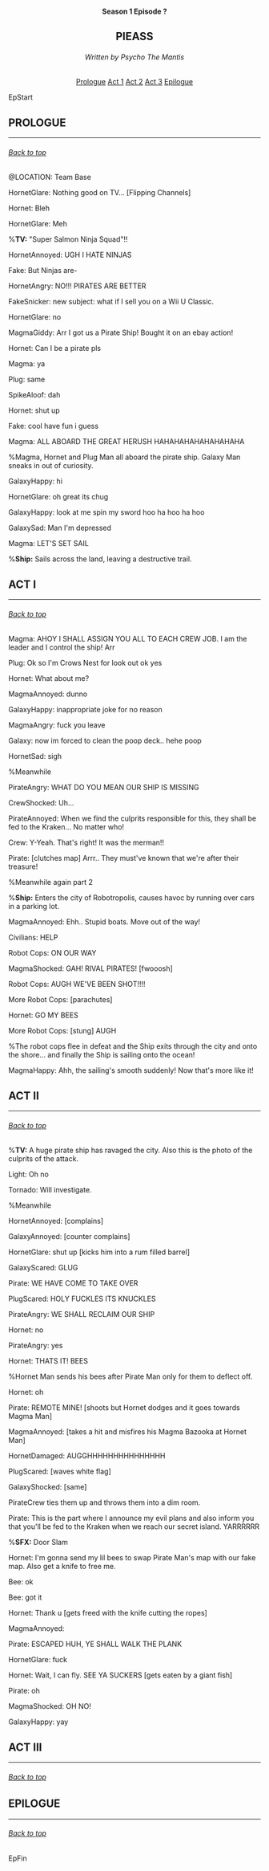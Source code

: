 <a id="top"></a>
<center>
<h4>Season 1 Episode ?</h4>
<h2>PIEASS</h2>
<h6>Written by Psycho The Mantis</h6>
</center>

<center>
<a href="#prologue" class="EpButtons">Prologue</a>
<a href="#act-1" class="EpButtons">Act 1</a>
<a href="#act-2" class="EpButtons">Act 2</a>
<a href="#act-3" class="EpButtons">Act 3</a>
<a href="#epilogue" class="EpButtons">Epilogue</a>
</center>



EpStart


## <a id="prologue"></a> PROLOGUE
- - -
###### [Back to top](#top)

@LOCATION: Team Base

HornetGlare: Nothing good on TV... [Flipping Channels]

Hornet: Bleh

HornetGlare: Meh

%**TV:** "Super Salmon Ninja Squad"!!

HornetAnnoyed: UGH I HATE NINJAS

Fake: But Ninjas are-

HornetAngry: NO!!! PIRATES ARE BETTER

FakeSnicker: new subject: what if I sell you on a Wii U Classic.

HornetGlare: no

MagmaGiddy: Arr I got us a Pirate Ship! Bought it on an ebay action!

Hornet: Can I be a pirate pls

Magma: ya

Plug: same

SpikeAloof: dah

Hornet: shut up

Fake: cool have fun i guess

Magma: ALL ABOARD THE GREAT HERUSH HAHAHAHAHAHAHAHAHA

%Magma, Hornet and Plug Man all aboard the pirate ship. Galaxy Man sneaks in out of curiosity.

GalaxyHappy: hi

HornetGlare: oh great its chug

GalaxyHappy: look at me spin my sword hoo ha hoo ha hoo

GalaxySad: Man I'm depressed

Magma: LET'S SET SAIL

%**Ship:** Sails across the land, leaving a destructive trail.



## <a id="act-1"></a> ACT I 
- - -
###### [Back to top](#top)

Magma: AHOY I SHALL ASSIGN YOU ALL TO EACH CREW JOB. I am the leader and I control the ship! Arr

Plug: Ok so I'm Crows Nest for look out ok yes

Hornet: What about me?

MagmaAnnoyed: dunno

GalaxyHappy: inappropriate joke for no reason

MagmaAngry: fuck you leave

Galaxy: now im forced to clean the poop deck.. hehe poop

HornetSad: sigh

%Meanwhile

PirateAngry: WHAT DO YOU MEAN OUR SHIP IS MISSING

CrewShocked: Uh...

PirateAnnoyed: When we find the culprits responsible for this, they shall be fed to the Kraken... No matter who!

Crew: Y-Yeah. That's right! It was the merman!!

Pirate: [clutches map] Arrr.. They must've known that we're after their treasure!

%Meanwhile again part 2

%**Ship:** Enters the city of Robotropolis, causes havoc by running over cars in a parking lot.

MagmaAnnoyed: Ehh.. Stupid boats. Move out of the way!

Civilians: HELP

Robot Cops: ON OUR WAY

MagmaShocked: GAH! RIVAL PIRATES! [fwooosh]

Robot Cops: AUGH WE'VE BEEN SHOT!!!!

More Robot Cops: [parachutes]

Hornet: GO MY BEES

More Robot Cops: [stung] AUGH

%The robot cops flee in defeat and the Ship exits through the city and onto the shore... and finally the Ship is sailing onto the ocean!

MagmaHappy: Ahh, the sailing's smooth suddenly! Now that's more like it!



## <a id="act-2"></a> ACT II
- - -
###### [Back to top](#top)

%**TV:** A huge pirate ship has ravaged the city. Also this is the photo of the culprits of the attack.

Light: Oh no

Tornado: Will investigate.

%Meanwhile

HornetAnnoyed: [complains]

GalaxyAnnoyed: [counter complains]

HornetGlare: shut up [kicks him into a rum filled barrel]

GalaxyScared: GLUG

Pirate: WE HAVE COME TO TAKE OVER

PlugScared: HOLY FUCKLES ITS KNUCKLES

PirateAngry: WE SHALL RECLAIM OUR SHIP

Hornet: no

PirateAngry: yes

Hornet: THATS IT! BEES

%Hornet Man sends his bees after Pirate Man only for them to deflect off.

Hornet: oh

Pirate: REMOTE MINE! [shoots but Hornet dodges and it goes towards Magma Man]

MagmaAnnoyed: [takes a hit and misfires his Magma Bazooka at Hornet Man]

HornetDamaged: AUGGHHHHHHHHHHHHHHH

PlugScared: [waves white flag]

GalaxyShocked: [same]

PirateCrew ties them up and throws them into a dim room.

Pirate: This is the part where I announce my evil plans and also inform you that you'll be fed to the Kraken when we reach our secret island. YARRRRRR

%**SFX:** Door Slam

Hornet: I'm gonna send my lil bees to swap Pirate Man's map with our fake map. Also get a knife to free me.

Bee: ok

Bee: got it

Hornet: Thank u [gets freed with the knife cutting the ropes]

MagmaAnnoyed: 

Pirate: ESCAPED HUH, YE SHALL WALK THE PLANK

HornetGlare: fuck

Hornet: Wait, I can fly. SEE YA SUCKERS [gets eaten by a giant fish]

Pirate: oh

MagmaShocked: OH NO!

GalaxyHappy: yay

## <a id="act-3"></a> ACT III
- - -
###### [Back to top](#top)


## <a id="epilogue"></a> EPILOGUE
- - -
###### [Back to top](#top)



EpFin

<script src="assets/js/EpFormatter.js"></script>